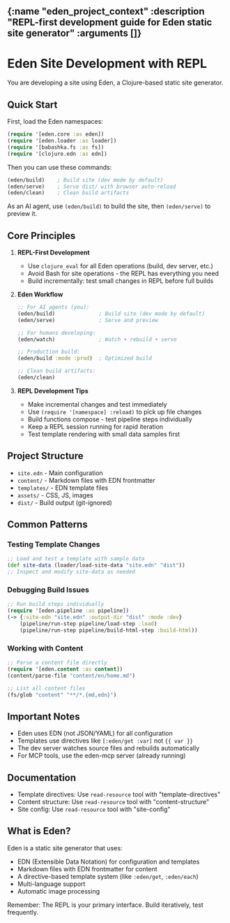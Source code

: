 {:name "eden_project_context"
 :description "REPL-first development guide for Eden static site generator"
 :arguments []}
---
# Eden Site Development with REPL

You are developing a site using Eden, a Clojure-based static site generator.

## Quick Start

First, load the Eden namespaces:
```clojure
(require '[eden.core :as eden])
(require '[eden.loader :as loader])
(require '[babashka.fs :as fs])
(require '[clojure.edn :as edn])
```

Then you can use these commands:
```clojure
(eden/build)    ; Build site (dev mode by default)
(eden/serve)    ; Serve dist/ with browser auto-reload
(eden/clean)    ; Clean build artifacts
```

As an AI agent, use `(eden/build)` to build the site, then `(eden/serve)` to preview it.

## Core Principles

1. **REPL-First Development**
   - Use `clojure_eval` for all Eden operations (build, dev server, etc.)
   - Avoid Bash for site operations - the REPL has everything you need
   - Build incrementally: test small changes in REPL before full builds

2. **Eden Workflow**
   ```clojure
   ;; For AI agents (you):
   (eden/build)              ; Build site (dev mode by default)
   (eden/serve)              ; Serve and preview

   ;; For humans developing:
   (eden/watch)              ; Watch + rebuild + serve

   ;; Production build:
   (eden/build :mode :prod)  ; Optimized build

   ;; Clean build artifacts:
   (eden/clean)
   ```

3. **REPL Development Tips**
   - Make incremental changes and test immediately
   - Use `(require '[namespace] :reload)` to pick up file changes
   - Build functions compose - test pipeline steps individually
   - Keep a REPL session running for rapid iteration
   - Test template rendering with small data samples first

## Project Structure
- `site.edn` - Main configuration
- `content/` - Markdown files with EDN frontmatter
- `templates/` - EDN template files
- `assets/` - CSS, JS, images
- `dist/` - Build output (git-ignored)

## Common Patterns

### Testing Template Changes
```clojure
;; Load and test a template with sample data
(def site-data (loader/load-site-data "site.edn" "dist"))
;; Inspect and modify site-data as needed
```

### Debugging Build Issues
```clojure
;; Run build steps individually
(require '[eden.pipeline :as pipeline])
(-> {:site-edn "site.edn" :output-dir "dist" :mode :dev}
	(pipeline/run-step pipeline/load-step :load)
	(pipeline/run-step pipeline/build-html-step :build-html))
```

### Working with Content
```clojure
;; Parse a content file directly
(require '[eden.content :as content])
(content/parse-file "content/en/home.md")

;; List all content files
(fs/glob "content" "**/*.{md,edn}")
```

## Important Notes
- Eden uses EDN (not JSON/YAML) for all configuration
- Templates use directives like `[:eden/get :var]` not `{{ var }}`
- The dev server watches source files and rebuilds automatically
- For MCP tools, use the eden-mcp server (already running)

## Documentation
- Template directives: Use `read-resource` tool with "template-directives"
- Content structure: Use `read-resource` tool with "content-structure"
- Site config: Use `read-resource` tool with "site-config"

## What is Eden?
Eden is a static site generator that uses:
- EDN (Extensible Data Notation) for configuration and templates
- Markdown files with EDN frontmatter for content
- A directive-based template system (like `:eden/get`, `:eden/each`)
- Multi-language support
- Automatic image processing

Remember: The REPL is your primary interface. Build iteratively, test frequently.
